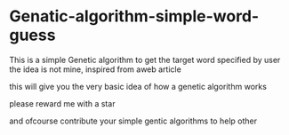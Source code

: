 # Genatic-algorithm-simple-word-guess
This is a simple Genetic algorithm to get the target word specified by user 
the idea is not mine, inspired from aweb article

this will give you the very basic idea of how a genetic algorithm works 

please reward me with a star

and ofcourse contribute your simple gentic algorithms to help other 

